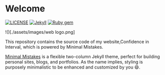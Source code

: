 # Welcome

[![LICENSE](https://img.shields.io/badge/license-MIT-lightgrey.svg)](https://raw.githubusercontent.com/mmistakes/minimal-mistakes/master/LICENSE)
[![Jekyll](https://img.shields.io/badge/jekyll-%3E%3D%203.7-blue.svg)](https://jekyllrb.com/)
[![Ruby gem](https://img.shields.io/gem/v/minimal-mistakes-jekyll.svg)](https://rubygems.org/gems/minimal-mistakes-jekyll)

!()[./assets/images/web logo.png]

This repository contains the source code of my website,Confidence in Interval, which is powered by Minimal Mistakes.

[Minimal Mistakes](https://mmistakes.github.io/minimal-mistakes/) is a flexible two-column Jekyll theme, perfect for building personal sites, blogs, and portfolios. As the name implies, styling is purposely minimalistic to be enhanced and customized by you :smile:.

